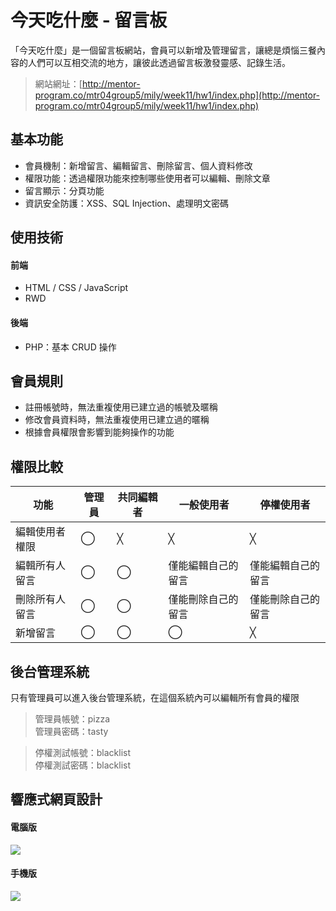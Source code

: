 # 今天吃什麼 - 留言板
「今天吃什麼」是一個留言板網站，會員可以新增及管理留言，讓總是煩惱三餐內容的人們可以互相交流的地方，讓彼此透過留言板激發靈感、記錄生活。

> 網站網址：[http://mentor-program.co/mtr04group5/mily/week11/hw1/index.php](http://mentor-program.co/mtr04group5/mily/week11/hw1/index.php)

## 基本功能
- 會員機制：新增留言、編輯留言、刪除留言、個人資料修改
- 權限功能：透過權限功能來控制哪些使用者可以編輯、刪除文章
- 留言顯示：分頁功能
- 資訊安全防護：XSS、SQL Injection、處理明文密碼

## 使用技術
#### 前端
- HTML / CSS / JavaScript
- RWD

#### 後端
- PHP：基本 CRUD 操作

## 會員規則
- 註冊帳號時，無法重複使用已建立過的帳號及暱稱
- 修改會員資料時，無法重複使用已建立過的暱稱
- 根據會員權限會影響到能夠操作的功能
 
## 權限比較
| 功能      | 管理員 | 共同編輯者 | 一般使用者 | 停權使用者 |
| -------- | -------- | -------- | -------- | -------- |
| 編輯使用者權限  | ◯ | ╳ | ╳   |   ╳   |
| 編輯所有人留言  | ◯ | ◯ | 僅能編輯自己的留言 | 僅能編輯自己的留言 |
| 刪除所有人留言  | ◯ | ◯ | 僅能刪除自己的留言 | 僅能刪除自己的留言 |
| 新增留言  | ◯ | ◯ | ◯ | ╳ |

## 後台管理系統
只有管理員可以進入後台管理系統，在這個系統內可以編輯所有會員的權限

> 管理員帳號：pizza <br>
> 管理員密碼：tasty

> 停權測試帳號：blacklist <br>
> 停權測試密碼：blacklist

## 響應式網頁設計
#### 電腦版
![](https://imgpile.com/images/7uoaDi.gif)

#### 手機版
![](https://imgpile.com/images/7uoEJl.gif)